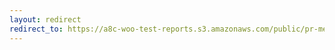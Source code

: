```yaml
---
layout: redirect
redirect_to: https://a8c-woo-test-reports.s3.amazonaws.com/public/pr-merge/38005/api/index.html
---
```

